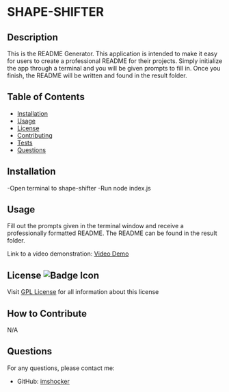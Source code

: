# SHAPE-SHIFTER


## Description

This is the README Generator. This application is intended to make it easy for users to create a professional README for their projects. Simply initialize the app through a terminal and you will be given prompts to fill in. Once you finish, the README will be written and found in the result folder.

## Table of Contents

- [Installation](#installation)
- [Usage](#usage)
- [License](#license)
- [Contributing](#contributing)
- [Tests](#tests)
- [Questions](#questions)

## Installation

-Open terminal to shape-shifter
-Run node index.js

## Usage

Fill out the prompts given in the terminal window and receive a professionally formatted README. The README can be found in the result folder. 

Link to a video demonstration: [Video Demo](https://drive.google.com/file/d/1qeEIV19gD0UiA3l9TSswSLPanFpUQdSV/view)

## License ![Badge Icon](https://shields.io/badge/license-GPL-blue)
Visit [GPL License](https://www.gnu.org/licenses/gpl-3.0) for all information about this license

## How to Contribute

N/A

## Questions

For any questions, please contact me:

- GitHub: [imshocker](https://github.com/imshocker)